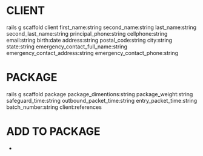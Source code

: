 # CLIENT
  rails g scaffold client first_name:string second_name:string last_name:string second_last_name:string principal_phone:string cellphone:string email:string birth:date address:string postal_code:string city:string state:string emergency_contact_full_name:string emergency_contact_address:string emergency_contact_phone:string  

# PACKAGE
  rails g scaffold package package_dimentions:string package_weight:string safeguard_time:string outbound_packet_time:string entry_packet_time:string batch_number:string client:references

# ADD TO PACKAGE
  -
